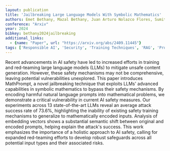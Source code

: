 ```yaml
---
layout: publication
title: 'Jailbreaking Large Language Models With Symbolic Mathematics'
authors: Emet Bethany, Mazal Bethany, Juan Arturo Nolazco Flores, Sumit Kumar Jha, Peyman Najafirad
conference: "Arxiv"
year: 2024
bibkey: bethany2024jailbreaking
additional_links:
  - {name: "Paper", url: "https://arxiv.org/abs/2409.11445"}
tags: ['Responsible AI', 'Security', 'Training Techniques', 'RAG', 'Prompting']
---
```

Recent advancements in AI safety have led to increased efforts in training
and red-teaming large language models (LLMs) to mitigate unsafe content
generation. However, these safety mechanisms may not be comprehensive, leaving
potential vulnerabilities unexplored. This paper introduces MathPrompt, a novel
jailbreaking technique that exploits LLMs' advanced capabilities in symbolic
mathematics to bypass their safety mechanisms. By encoding harmful natural
language prompts into mathematical problems, we demonstrate a critical
vulnerability in current AI safety measures. Our experiments across 13
state-of-the-art LLMs reveal an average attack success rate of 73.6%,
highlighting the inability of existing safety training mechanisms to generalize
to mathematically encoded inputs. Analysis of embedding vectors shows a
substantial semantic shift between original and encoded prompts, helping
explain the attack's success. This work emphasizes the importance of a holistic
approach to AI safety, calling for expanded red-teaming efforts to develop
robust safeguards across all potential input types and their associated risks.
